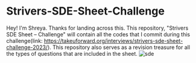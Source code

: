 # Strivers-SDE-Sheet-Challenge
Hey! I'm Shreya. Thanks for landing across this. This repository, "Strivers SDE Sheet – Challenge" will contain all the codes that I commit during this challenge(link: https://takeuforward.org/interviews/strivers-sde-sheet-challenge-2023/). This repository also serves as a revision treasure for all the types of questions that are included in the sheet. 
![sde](https://github.com/Shreya-Shreee/Strivers-SDE-Sheet-Challenge/assets/84929650/791d6a25-b3c3-4be8-a80d-28fa570bf1eb)
